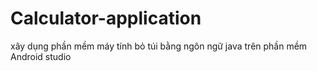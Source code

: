 # Calculator-application
xây dụng phần mềm máy tính bỏ túi bằng ngôn ngữ java trên phần mềm Android studio
